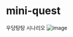 # mini-quest
우당탕탕 시나리오
![image](https://github.com/sen2y-kks/mini-quest/assets/83276834/b0511c94-f4f2-4322-ae9c-58be797688f3)
